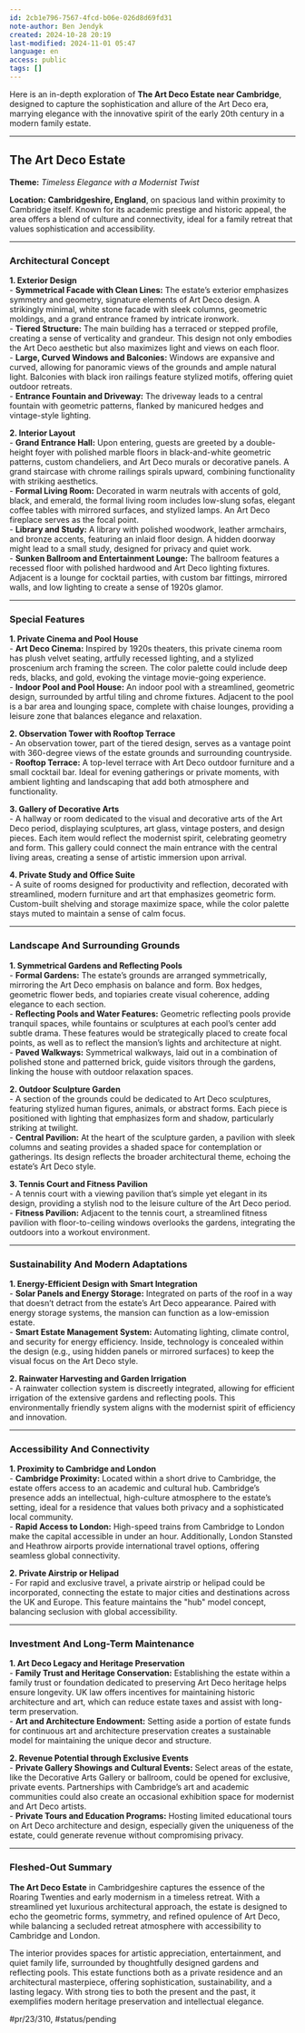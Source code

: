 ```yaml
---
id: 2cb1e796-7567-4fcd-b06e-026d8d69fd31
note-author: Ben Jendyk
created: 2024-10-28 20:19
last-modified: 2024-11-01 05:47
language: en
access: public
tags: []
---
```


Here is an in-depth exploration of **The Art Deco Estate near Cambridge**, designed to capture the sophistication and allure of the Art Deco era, marrying elegance with the innovative spirit of the early 20th century in a modern family estate.

---

## **The Art Deco Estate**

**Theme:** *Timeless Elegance with a Modernist Twist*

**Location:** **Cambridgeshire, England**, on spacious land within proximity to Cambridge itself. Known for its academic prestige and historic appeal, the area offers a blend of culture and connectivity, ideal for a family retreat that values sophistication and accessibility.

---

### **Architectural Concept**

**1. Exterior Design**  
	- **Symmetrical Facade with Clean Lines:** The estate’s exterior emphasizes symmetry and geometry, signature elements of Art Deco design. A strikingly minimal, white stone facade with sleek columns, geometric moldings, and a grand entrance framed by intricate ironwork.  
	- **Tiered Structure:** The main building has a terraced or stepped profile, creating a sense of verticality and grandeur. This design not only embodies the Art Deco aesthetic but also maximizes light and views on each floor.  
	- **Large, Curved Windows and Balconies:** Windows are expansive and curved, allowing for panoramic views of the grounds and ample natural light. Balconies with black iron railings feature stylized motifs, offering quiet outdoor retreats.  
	- **Entrance Fountain and Driveway:** The driveway leads to a central fountain with geometric patterns, flanked by manicured hedges and vintage-style lighting.

**2. Interior Layout**  
	- **Grand Entrance Hall:** Upon entering, guests are greeted by a double-height foyer with polished marble floors in black-and-white geometric patterns, custom chandeliers, and Art Deco murals or decorative panels. A grand staircase with chrome railings spirals upward, combining functionality with striking aesthetics.  
	- **Formal Living Room:** Decorated in warm neutrals with accents of gold, black, and emerald, the formal living room includes low-slung sofas, elegant coffee tables with mirrored surfaces, and stylized lamps. An Art Deco fireplace serves as the focal point.  
	- **Library and Study:** A library with polished woodwork, leather armchairs, and bronze accents, featuring an inlaid floor design. A hidden doorway might lead to a small study, designed for privacy and quiet work.  
	- **Sunken Ballroom and Entertainment Lounge:** The ballroom features a recessed floor with polished hardwood and Art Deco lighting fixtures. Adjacent is a lounge for cocktail parties, with custom bar fittings, mirrored walls, and low lighting to create a sense of 1920s glamor.

---

### **Special Features**

**1. Private Cinema and Pool House**  
	- **Art Deco Cinema:** Inspired by 1920s theaters, this private cinema room has plush velvet seating, artfully recessed lighting, and a stylized proscenium arch framing the screen. The color palette could include deep reds, blacks, and gold, evoking the vintage movie-going experience.  
	- **Indoor Pool and Pool House:** An indoor pool with a streamlined, geometric design, surrounded by artful tiling and chrome fixtures. Adjacent to the pool is a bar area and lounging space, complete with chaise lounges, providing a leisure zone that balances elegance and relaxation.

**2. Observation Tower with Rooftop Terrace**  
	- An observation tower, part of the tiered design, serves as a vantage point with 360-degree views of the estate grounds and surrounding countryside.  
	- **Rooftop Terrace:** A top-level terrace with Art Deco outdoor furniture and a small cocktail bar. Ideal for evening gatherings or private moments, with ambient lighting and landscaping that add both atmosphere and functionality.

**3. Gallery of Decorative Arts**  
	- A hallway or room dedicated to the visual and decorative arts of the Art Deco period, displaying sculptures, art glass, vintage posters, and design pieces. Each item would reflect the modernist spirit, celebrating geometry and form. This gallery could connect the main entrance with the central living areas, creating a sense of artistic immersion upon arrival.

**4. Private Study and Office Suite**  
	- A suite of rooms designed for productivity and reflection, decorated with streamlined, modern furniture and art that emphasizes geometric form. Custom-built shelving and storage maximize space, while the color palette stays muted to maintain a sense of calm focus.

---

### **Landscape And Surrounding Grounds**

**1. Symmetrical Gardens and Reflecting Pools**  
	- **Formal Gardens:** The estate’s grounds are arranged symmetrically, mirroring the Art Deco emphasis on balance and form. Box hedges, geometric flower beds, and topiaries create visual coherence, adding elegance to each section.  
	- **Reflecting Pools and Water Features:** Geometric reflecting pools provide tranquil spaces, while fountains or sculptures at each pool’s center add subtle drama. These features would be strategically placed to create focal points, as well as to reflect the mansion’s lights and architecture at night.  
	- **Paved Walkways:** Symmetrical walkways, laid out in a combination of polished stone and patterned brick, guide visitors through the gardens, linking the house with outdoor relaxation spaces.

**2. Outdoor Sculpture Garden**  
	- A section of the grounds could be dedicated to Art Deco sculptures, featuring stylized human figures, animals, or abstract forms. Each piece is positioned with lighting that emphasizes form and shadow, particularly striking at twilight.  
	- **Central Pavilion:** At the heart of the sculpture garden, a pavilion with sleek columns and seating provides a shaded space for contemplation or gatherings. Its design reflects the broader architectural theme, echoing the estate’s Art Deco style.

**3. Tennis Court and Fitness Pavilion**  
	- A tennis court with a viewing pavilion that’s simple yet elegant in its design, providing a stylish nod to the leisure culture of the Art Deco period.  
	- **Fitness Pavilion:** Adjacent to the tennis court, a streamlined fitness pavilion with floor-to-ceiling windows overlooks the gardens, integrating the outdoors into a workout environment.

---

### **Sustainability And Modern Adaptations**

**1. Energy-Efficient Design with Smart Integration**  
	- **Solar Panels and Energy Storage:** Integrated on parts of the roof in a way that doesn’t detract from the estate’s Art Deco appearance. Paired with energy storage systems, the mansion can function as a low-emission estate.  
	- **Smart Estate Management System:** Automating lighting, climate control, and security for energy efficiency. Inside, technology is concealed within the design (e.g., using hidden panels or mirrored surfaces) to keep the visual focus on the Art Deco style.

**2. Rainwater Harvesting and Garden Irrigation**  
	- A rainwater collection system is discreetly integrated, allowing for efficient irrigation of the extensive gardens and reflecting pools. This environmentally friendly system aligns with the modernist spirit of efficiency and innovation.

---

### **Accessibility And Connectivity**

**1. Proximity to Cambridge and London**  
	- **Cambridge Proximity:** Located within a short drive to Cambridge, the estate offers access to an academic and cultural hub. Cambridge’s presence adds an intellectual, high-culture atmosphere to the estate’s setting, ideal for a residence that values both privacy and a sophisticated local community.  
	- **Rapid Access to London:** High-speed trains from Cambridge to London make the capital accessible in under an hour. Additionally, London Stansted and Heathrow airports provide international travel options, offering seamless global connectivity.

**2. Private Airstrip or Helipad**  
	- For rapid and exclusive travel, a private airstrip or helipad could be incorporated, connecting the estate to major cities and destinations across the UK and Europe. This feature maintains the "hub" model concept, balancing seclusion with global accessibility.

---

### **Investment And Long-Term Maintenance**

**1. Art Deco Legacy and Heritage Preservation**  
	- **Family Trust and Heritage Conservation:** Establishing the estate within a family trust or foundation dedicated to preserving Art Deco heritage helps ensure longevity. UK law offers incentives for maintaining historic architecture and art, which can reduce estate taxes and assist with long-term preservation.  
	- **Art and Architecture Endowment:** Setting aside a portion of estate funds for continuous art and architecture preservation creates a sustainable model for maintaining the unique decor and structure.

**2. Revenue Potential through Exclusive Events**  
	- **Private Gallery Showings and Cultural Events:** Select areas of the estate, like the Decorative Arts Gallery or ballroom, could be opened for exclusive, private events. Partnerships with Cambridge’s art and academic communities could also create an occasional exhibition space for modernist and Art Deco artists.  
	- **Private Tours and Education Programs:** Hosting limited educational tours on Art Deco architecture and design, especially given the uniqueness of the estate, could generate revenue without compromising privacy.

---

### **Fleshed-Out Summary**

**The Art Deco Estate** in Cambridgeshire captures the essence of the Roaring Twenties and early modernism in a timeless retreat. With a streamlined yet luxurious architectural approach, the estate is designed to echo the geometric forms, symmetry, and refined opulence of Art Deco, while balancing a secluded retreat atmosphere with accessibility to Cambridge and London.

The interior provides spaces for artistic appreciation, entertainment, and quiet family life, surrounded by thoughtfully designed gardens and reflecting pools. This estate functions both as a private residence and an architectural masterpiece, offering sophistication, sustainability, and a lasting legacy. With strong ties to both the present and the past, it exemplifies modern heritage preservation and intellectual elegance.



#pr/23/310, #status/pending